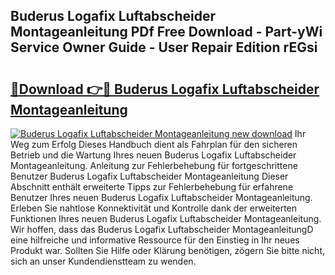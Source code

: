 ## Buderus Logafix Luftabscheider Montageanleitung PDf Free Download - Part-yWi Service Owner Guide - User Repair Edition rEGsi

# <h2><a href="http://df7e5h.blite.top/?on=Buderus+Logafix+Luftabscheider+Montageanleitung">🔗Download 👉🔴 Buderus Logafix Luftabscheider Montageanleitung</a></h2>

[![Buderus Logafix Luftabscheider Montageanleitung new download](https://i.imgur.com/lujVjoI.png)](http://df7e5h.blite.top/?on=Buderus+Logafix+Luftabscheider+Montageanleitung)
Ihr Weg zum Erfolg Dieses Handbuch dient als Fahrplan für den sicheren Betrieb und die Wartung Ihres neuen Buderus Logafix Luftabscheider Montageanleitung. Anleitung zur Fehlerbehebung für fortgeschrittene Benutzer Buderus Logafix Luftabscheider Montageanleitung Dieser Abschnitt enthält erweiterte Tipps zur Fehlerbehebung für erfahrene Benutzer Ihres neuen Buderus Logafix Luftabscheider Montageanleitung. Erleben Sie nahtlose Konnektivität und Kontrolle dank der erweiterten Funktionen Ihres neuen Buderus Logafix Luftabscheider Montageanleitung. Wir hoffen, dass das Buderus Logafix Luftabscheider MontageanleitungD eine hilfreiche und informative Ressource für den Einstieg in Ihr neues Produkt war. Sollten Sie Hilfe oder Klärung benötigen, zögern Sie bitte nicht, sich an unser Kundendienstteam zu wenden.

